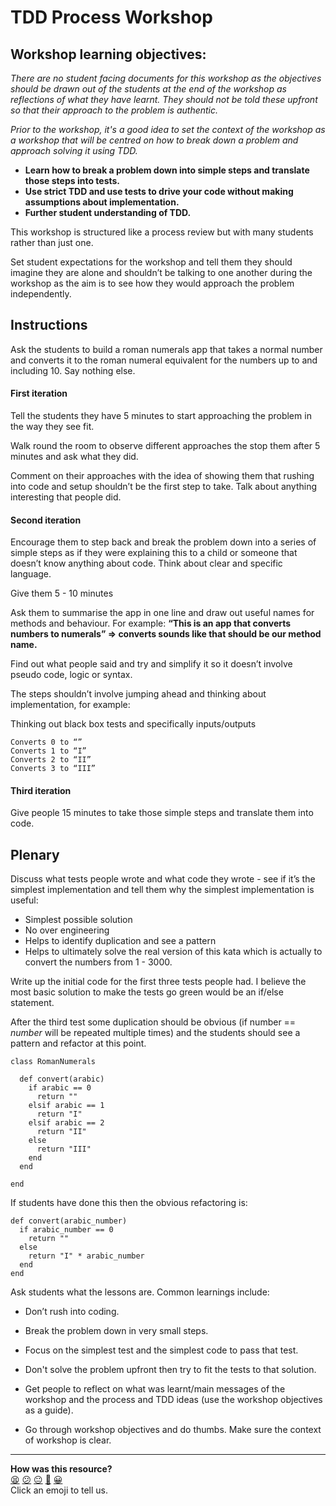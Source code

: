 # TDD Process Workshop

## Workshop learning objectives:

*There are no student facing documents for this workshop as the objectives should be drawn out of the students at the end of the workshop as reflections of what they have learnt. They should not be told these upfront so that their approach to the problem is authentic.*

*Prior to the workshop, it's a good idea to set the context of the workshop as a workshop that will be centred on how to break down a problem and approach solving it using TDD.*

- **Learn how to break a problem down into simple steps and translate those steps into tests.**
- **Use strict TDD and use tests to drive your code without making assumptions about implementation.**
- **Further student understanding of TDD.**

This workshop is structured like a process review but with many students rather than just one.

Set student expectations for the workshop and tell them they should imagine they are alone and shouldn’t be talking to one another during the workshop as the aim is to see how they would approach the problem independently.

## Instructions

Ask the students to build a roman numerals app that takes a normal number and converts it to the roman numeral equivalent for the numbers up to and including 10. Say nothing else.

#### First iteration

Tell the students they have 5 minutes to start approaching the problem in the way they see fit.

Walk round the room to observe different approaches the stop them after 5 minutes and ask what they did.

Comment on their approaches with the idea of showing them that rushing into code and setup shouldn’t be the first step to take.
Talk about anything interesting that people did.

#### Second iteration

Encourage them to step back and break the problem down into a series of simple steps as if they were explaining this to a child or someone that doesn’t know anything about code.
Think about clear and specific language.

Give them 5 - 10 minutes

Ask them to summarise the app in one line and draw out useful names for methods and behaviour. For example:
**“This is an app that converts numbers to numerals” => converts sounds like that should be our method name.**

Find out what people said and try and simplify it so it doesn’t involve pseudo code, logic or syntax.

The steps shouldn’t involve jumping ahead and thinking about implementation, for example:

Thinking out black box tests and specifically inputs/outputs

```
Converts 0 to “”
Converts 1 to “I”
Converts 2 to “II”
Converts 3 to “III”
```

#### Third iteration

Give people 15 minutes to take those simple steps and translate them into code.


## Plenary

Discuss what tests people wrote and what code they wrote - see if it’s the simplest implementation and tell them why the simplest implementation is useful:

- Simplest possible solution
- No over engineering
- Helps to identify duplication and see a pattern
- Helps to ultimately solve the real version of this kata which is actually to convert the numbers from 1 - 3000.

Write up the initial code for the first three tests people had. I believe the most basic solution to make the tests go green would be an if/else statement.

After the third test some duplication should be obvious (if number == *number* will be repeated multiple times) and the students should see a pattern and refactor at this point.

```
class RomanNumerals

  def convert(arabic)
    if arabic == 0
      return ""
    elsif arabic == 1
      return "I"
    elsif arabic == 2
      return "II"
    else
      return "III"
    end
  end

end
```

If students have done this then the obvious refactoring is:

```
def convert(arabic_number)
  if arabic_number == 0
    return ""
  else
    return "I" * arabic_number
  end
end
```

Ask students what the lessons are. Common learnings include:

- Don’t rush into coding.
- Break the problem down in very small steps.
- Focus on the simplest test and the simplest code to pass that test.
- Don't solve the problem upfront then try to fit the tests to that solution.


- Get people to reflect on what was learnt/main messages of the workshop and the process and TDD ideas (use the workshop objectives as a guide).

- Go through workshop objectives and do thumbs. Make sure the context of workshop is clear.

<!-- BEGIN GENERATED SECTION DO NOT EDIT -->

---

**How was this resource?**  
[😫](https://airtable.com/shrUJ3t7KLMqVRFKR?prefill_Repository=skills-workshops&prefill_File=week-1/tdd_process_workshop_with_roman_numerals_kata/COACH_INSTRUCTIONS.md&prefill_Sentiment=😫) [😕](https://airtable.com/shrUJ3t7KLMqVRFKR?prefill_Repository=skills-workshops&prefill_File=week-1/tdd_process_workshop_with_roman_numerals_kata/COACH_INSTRUCTIONS.md&prefill_Sentiment=😕) [😐](https://airtable.com/shrUJ3t7KLMqVRFKR?prefill_Repository=skills-workshops&prefill_File=week-1/tdd_process_workshop_with_roman_numerals_kata/COACH_INSTRUCTIONS.md&prefill_Sentiment=😐) [🙂](https://airtable.com/shrUJ3t7KLMqVRFKR?prefill_Repository=skills-workshops&prefill_File=week-1/tdd_process_workshop_with_roman_numerals_kata/COACH_INSTRUCTIONS.md&prefill_Sentiment=🙂) [😀](https://airtable.com/shrUJ3t7KLMqVRFKR?prefill_Repository=skills-workshops&prefill_File=week-1/tdd_process_workshop_with_roman_numerals_kata/COACH_INSTRUCTIONS.md&prefill_Sentiment=😀)  
Click an emoji to tell us.

<!-- END GENERATED SECTION DO NOT EDIT -->
